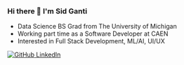 ### Hi there 👋 I'm Sid Ganti

* Data Science BS Grad from The University of Michigan 
* Working part time as a Software Developer at CAEN
* Interested in Full Stack Development, ML/AI, UI/UX

[![GitHub](https://i.stack.imgur.com/gVE0j.png) LinkedIn](https://www.linkedin.com/in/sidganti/)

<!--
**sidganti/sidganti** is a ✨ _special_ ✨ repository because its `README.md` (this file) appears on your GitHub profile.

Here are some ideas to get you started:

- 🔭 I’m currently working on ...
- 🌱 I’m currently learning ...
- 👯 I’m looking to collaborate on ...
- 🤔 I’m looking for help with ...
- 💬 Ask me about ...
- 📫 How to reach me: ...
- 😄 Pronouns: ...
- ⚡ Fun fact: ...
-->
